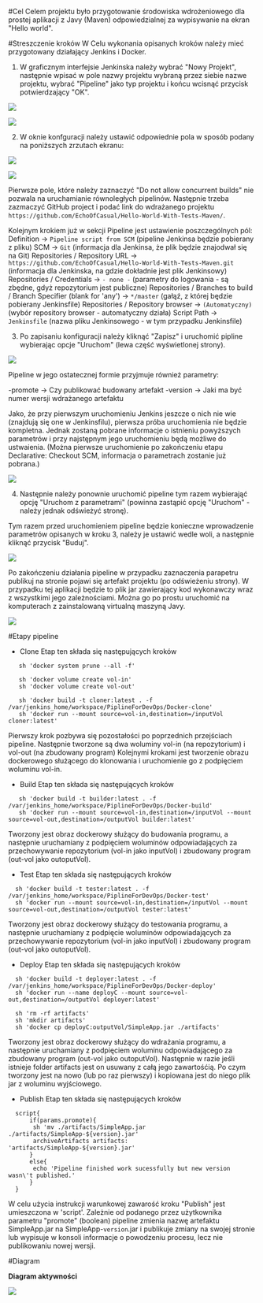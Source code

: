 #Cel
 Celem projektu było przygotowanie środowiska wdrożeniowego dla prostej aplikacji z Javy (Maven) odpowiedzialnej za wypisywanie na ekran "Hello world".
 
#Streszczenie kroków
 W Celu wykonania opisanych kroków należy mieć przygotowany działający Jenkins i Docker.

 1. W graficznym interfejsie Jenkinska należy wybrać "Nowy Projekt", następnie wpisać w pole nazwy projektu wybraną przez siebie nazwe projektu, wybrać "Pipeline" jako typ projektu i końcu wcisnąć przycisk potwierdzający "OK".
 
 
 ![](ScreenShots/JenkinsNewProject.png?raw=true)
 
 
 ![](ScreenShots/JenkinsNewPipeline.png?raw=true)
 
 
 2. W oknie konfguracji należy ustawić odpowiednie pola w sposób podany na poniższych zrzutach ekranu:
 
 
 
 ![](ScreenShots/PipelineConfig1.png?raw=true)
 
 
 ![](ScreenShots/PipelineConfig2.png?raw=true)
 

 Pierwsze pole, które należy zaznaczyć "Do not allow concurrent builds" nie pozwala na uruchamianie równoległych pipelinów.
 Następnie trzeba zazmaczyć GitHub project i podać link do wdrażanego projektu ```https://github.com/EchoOfCasual/Hello-World-With-Tests-Maven/```.
 
 Kolejnym krokiem już w sekcji Pipeline jest ustawienie poszczególnych pól:
 Definition -> ```Pipeline script from SCM``` (pipeline Jenkinsa będzie pobierany z pliku)
 SCM -> ```Git``` (informacja dla Jenkinsa, że plik będzie znajodwał się na Git)
 Repositories / Repository URL -> ```https://github.com/EchoOfCasual/Hello-World-With-Tests-Maven.git``` (informacja dla Jenkinska, na gdzie dokładnie jest plik Jenkinsowy)
 Repositories / Credentials -> ```- none -``` (parametry do logowania - są zbędne, gdyż repozytorium jest publiczne)
 Repositories / Branches to build / Branch Specifier (blank for 'any') -> ```*/master``` (gałąź, z której będzie pobierany Jenkinsfile)
 Repositories / Repository browser -> ```(Automatyczny)``` (wybór repository browser - automatyczny działa)
 Script Path -> ```Jenkinsfile``` (nazwa pliku Jenkinsowego - w tym przypadku Jenkinsfile)
 
 3. Po zapisaniu konfiguracji należy kliknąć "Zapisz" i uruchomić pipline wybierając opcje "Uruchom" (lewa część wyświetlonej strony).
 
  ![](ScreenShots/JenkinsPipelineConfigured.png?raw=true)
  
  Pipeline  w jego ostatecznej formie przyjmuje również parametry:
  
  -promote -> Czy publikować budowany artefakt
  -version -> Jaki ma być numer wersji wdrażanego artefaktu
  
  Jako, że przy pierwszym uruchomieniu Jenkins jeszcze o nich nie wie (znajdują się one w Jenkinsfilu), pierwsza próba uruchomienia nie będzie kompletna. Jednak zostaną pobrane informacje o istnieniu powyższych parametrów i przy najstępnym jego uruchomieniu będą możliwe do ustwaienia. (Można pierwsze uruchomienie po zakończeniu etapu Declarative: Checkout SCM, informacja o parametrach zostanie już pobrana.)
  
  ![](ScreenShots/FirstPipeline.png?raw=true)
 
 
 
 4. Następnie należy ponownie uruchomić pipeline tym razem wybierająć opcję "Uruchom z parametrami" (powinna zastąpić opcję "Uruchom" - należy jednak odświeżyć stronę).
 
 Tym razem przed uruchomieniem pipeline będzie konieczne wprowadzenie parametrów opisanych w kroku 3, należy je ustawić wedle woli, a następnie kliknąć przycisk "Buduj".
 
 ![](ScreenShots/RunWithParameters.png?raw=true)
 
 
 Po zakończeniu działania pipeline w przypadku zaznaczenia parapetru publikuj na stronie pojawi się artefakt projektu (po odświeżeniu strony). W przypadku tej aplikacji będzie to plik jar zawierający kod wykonawczy wraz z wszystkimi jego zależnościami. Można go po prostu uruchomić na komputerach z zainstalowaną virtualną maszyną Javy.
 
 ![](ScreenShots/PipelineCompleted.png?raw=true)
 


#Etapy pipeline
 - Clone
 Etap ten składa się następujących kroków
 ```
	sh 'docker system prune --all -f'
				
	sh 'docker volume create vol-in'
	sh 'docker volume create vol-out'

	sh 'docker build -t cloner:latest . -f /var/jenkins_home/workspace/PiplineForDevOps/Docker-clone'
	sh 'docker run --mount source=vol-in,destination=/inputVol cloner:latest'
 ```
 
 Pierwszy krok pozbywa się pozostałości po poprzednich przejściach pipeline.
 Następnie tworzone są dwa woluminy vol-in (na repozytorium) i vol-out (na zbudowany program)
 Kolejnymi krokami jest tworzenie obrazu dockerowego służącego do klonowania i uruchomienie go z podpięciem woluminu vol-in.
 
 
 - Build
 Etap ten składa się następujących kroków
 ```
	sh 'docker build -t builder:latest . -f /var/jenkins_home/workspace/PiplineForDevOps/Docker-build'
	sh 'docker run --mount source=vol-in,destination=/inputVol --mount source=vol-out,destination=/outputVol builder:latest'
 ```
 
 Tworzony jest obraz dockerowy służący do budowania programu, a następnie uruchamiany z podpięciem woluminów odpowiadających za przechowywanie repozytorium (vol-in jako inputVol) i zbudowany program (out-vol jako outoputVol).
 
 
 - Test
  Etap ten składa się następujących kroków
  ```
	sh 'docker build -t tester:latest . -f /var/jenkins_home/workspace/PiplineForDevOps/Docker-test'
	sh 'docker run --mount source=vol-in,destination=/inputVol --mount source=vol-out,destination=/outputVol tester:latest'
  ```
 
 Tworzony jest obraz dockerowy służący do testowania programu, a następnie uruchamiany z podpięcie woluminów odpowiadających za przechowywanie repozytorium (vol-in jako inputVol) i zbudowany program (out-vol jako outoputVol).
 
 
 - Deploy
   Etap ten składa się następujących kroków
  ```
	sh 'docker build -t deployer:latest . -f /var/jenkins_home/workspace/PiplineForDevOps/Docker-deploy'
	sh 'docker run --name deployC --mount source=vol-out,destination=/outputVol deployer:latest'
	
	sh 'rm -rf artifacts'
	sh 'mkdir artifacts'
	sh 'docker cp deployC:outputVol/SimpleApp.jar ./artifacts'
  ```
 
 Tworzony jest obraz dockerowy służący do wdrażania programu, a następnie uruchamiany z podpięciem woluminu odpowiadającego za zbudowany program (out-vol jako outoputVol).
 Następnie w razie jeśli istnieje folder artifacts jest on usuwany z całą jego zawartośćią. 
 Po czym tworzony jest na nowo (lub po raz pierwszy) i kopiowana jest do niego plik jar z woluminu wyjściowego.
 
 
 - Publish
   Etap ten składa się następujących kroków
  ```
	script{
		if(params.promote){
		 sh 'mv ./artifacts/SimpleApp.jar ./artifacts/SimpleApp-${version}.jar'
		 archiveArtifacts artifacts: 'artifacts/SimpleApp-${version}.jar'
		}
		else{
		 echo 'Pipeline finished work sucessfully but new version wasn\'t published.'
		}	
	}
  ```
  W celu użycia instrukcji warunkowej zawarość kroku "Publish" jest umieszczona w 'script'.
  Zależnie od podanego przez użytkownika parametru "promote" (boolean) pipeline zmienia nazwę artefaktu SimpleApp.jar na SimpleApp-```version```.jar
  i publikuje zmiany na swojej stronie lub wypisuje w konsoli informacje o powodzeniu procesu, lecz nie publikowaniu nowej wersji.
  
  
#Diagram


 **Diagram aktywności**
 
 ![](ScreenShots/HelloWorldAppPiepeline.png?raw=true)
